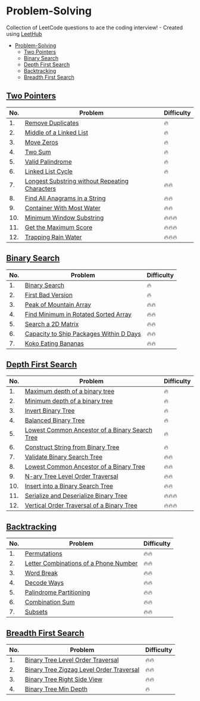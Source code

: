 # Problem-Solving
Collection of LeetCode questions to ace the coding interview! - Created using [LeetHub](https://github.com/QasimWani/LeetHub)

- [Problem-Solving](#problem-solving)
  - [Two Pointers](#two-pointers)
  - [Binary Search](#binary-search)
  - [Depth First Search](#depth-first-search)
  - [Backtracking](#backtracking)
  - [Breadth First Search](#breadth-first-search)


## [Two Pointers](https://github.com/kk5190/Problem-Solving/tree/main/Two%20Pointers)

| No. | Problem      | Difficulty |
| --- | ----------- | ----------- |
| 1.  | [Remove Duplicates](https://github.com/kk5190/Problem-Solving/tree/main/Two%20Pointers/26-remove-duplicates-from-sorted-array) | :fire: |
| 2.  | [Middle of a Linked List](https://github.com/kk5190/Problem-Solving/tree/main/Two%20Pointers/876-middle-of-the-linked-list) | :fire: |
| 3.  | [Move Zeros](https://github.com/kk5190/Problem-Solving/tree/main/Two%20Pointers/283-move-zeroes) | :fire: |
| 4.  | [Two Sum](https://github.com/kk5190/Problem-Solving/tree/main/Two%20Pointers/1-two-sum) | :fire: |
| 5.  | [Valid Palindrome](https://github.com/kk5190/Problem-Solving/tree/main/Two%20Pointers/125-valid-palindrome) | :fire: |
| 6.  | [Linked List Cycle](https://github.com/kk5190/Problem-Solving/tree/main/Two%20Pointers/141-linked-list-cycle) | :fire: |
| 7.  | [Longest Substring without Repeating Characters](https://github.com/kk5190/Problem-Solving/tree/main/Two%20Pointers/3-longest-substring-without-repeating-characters) | :fire::fire: |
| 8.  | [Find All Anagrams in a String](https://github.com/kk5190/Problem-Solving/tree/main/Two%20Pointers/438-find-all-anagrams-in-a-string) | :fire::fire: |
| 9.  | [Container With Most Water](https://github.com/kk5190/Problem-Solving/tree/main/Two%20Pointers/11-container-with-most-water) | :fire::fire: |
| 10. | [Minimum Window Substring](https://github.com/kk5190/Problem-Solving/tree/main/Two%20Pointers/76-minimum-window-substring) | :fire::fire::fire: |
| 11. | [Get the Maximum Score](https://github.com/kk5190/Problem-Solving/tree/main/Two%20Pointers/1537-get-the-maximum-score) | :fire::fire::fire: |
| 12. | [Trapping Rain Water](https://github.com/kk5190/Problem-Solving/tree/main/Two%20Pointers/42-trapping-rain-water) | :fire::fire::fire: |


## [Binary Search](https://github.com/kk5190/Problem-Solving/tree/main/Binary%20Search)

| No. | Problem      | Difficulty |
| --- | ----------- | ----------- |
| 1.  |[Binary Search](https://github.com/kk5190/Problem-Solving/tree/main/Binary%20Search/704-binary-search)|:fire:|
| 2.  |[First Bad Version](https://github.com/kk5190/Problem-Solving/tree/main/Binary%20Search/278-first-bad-version)|:fire:|
| 3.  |[Peak of Mountain Array](https://github.com/kk5190/Problem-Solving/tree/main/Binary%20Search/852-peak-index-in-a-mountain-array)|:fire::fire:|
| 4.  |[Find Minimum in Rotated Sorted Array](https://github.com/kk5190/Problem-Solving/tree/main/Binary%20Search/153-find-minimum-in-rotated-sorted-array)|:fire::fire:|
| 5.  |[Search a 2D Matrix](https://github.com/kk5190/Problem-Solving/tree/main/Binary%20Search/74-search-a-2d-matrix)|:fire::fire:|
| 6.  |[Capacity to Ship Packages Within D Days](https://github.com/kk5190/Problem-Solving/tree/main/Binary%20Search/1011-capacity-to-ship-packages-within-d-days)|:fire::fire:|
| 7.  |[Koko Eating Bananas](https://github.com/kk5190/Problem-Solving/tree/main/Binary%20Search/875-koko-eating-bananas)|:fire::fire:|

## [Depth First Search](https://github.com/kk5190/Problem-Solving/tree/main/Depth%20First%20Search)

| No. | Problem      | Difficulty |
| --- | ----------- | ----------- |
| 1.  | [Maximum depth of a binary tree](https://github.com/kk5190/Problem-Solving/tree/main/Depth%20First%20Search/104-maximum-depth-of-binary-tree)|:fire:|
| 2.  | [Minimum depth of a binary tree](https://github.com/kk5190/Problem-Solving/tree/main/Depth%20First%20Search/111-minimum-depth-of-binary-tree)|:fire:|
| 3.  | [Invert Binary Tree](https://github.com/kk5190/Problem-Solving/tree/main/Depth%20First%20Search/226-invert-binary-tree) |:fire:|
| 4.  | [Balanced Binary Tree](https://github.com/kk5190/Problem-Solving/tree/main/Depth%20First%20Search/110-balanced-binary-tree) |:fire:|
| 5.  | [Lowest Common Ancestor of a Binary Search Tree ](https://github.com/kk5190/Problem-Solving/tree/main/Depth%20First%20Search/235-lowest-common-ancestor-of-a-binary-search-tree) |:fire:|
| 6.  | [Construct String from Binary Tree ](https://github.com/kk5190/Problem-Solving/tree/main/Depth%20First%20Search/606-construct-string-from-binary-tree) |:fire:|
| 7.  | [Validate Binary Search Tree ](https://github.com/kk5190/Problem-Solving/tree/main/Depth%20First%20Search/98-validate-binary-search-tree) |:fire::fire:|
| 8.  | [Lowest Common Ancestor of a Binary Tree ](https://github.com/kk5190/Problem-Solving/tree/main/Depth%20First%20Search/236-lowest-common-ancestor-of-a-binary-tree) |:fire::fire:|
| 9.  | [N-ary Tree Level Order Traversal ](https://github.com/kk5190/Problem-Solving/tree/main/Depth%20First%20Search/429-n-ary-tree-level-order-traversal) |:fire::fire:|
| 10. | [Insert into a Binary Search Tree ](https://github.com/kk5190/Problem-Solving/tree/main/Depth%20First%20Search/701-insert-into-a-binary-search-tree) |:fire::fire:|
| 11. | [Serialize and Deserialize Binary Tree ](https://github.com/kk5190/Problem-Solving/tree/main/Depth%20First%20Search/297-serialize-and-deserialize-binary-tree) |:fire::fire::fire:|
| 12. | [Vertical Order Traversal of a Binary Tree ](https://github.com/kk5190/Problem-Solving/tree/main/Depth%20First%20Search/987-vertical-order-traversal-of-a-binary-tree) |:fire::fire::fire:|


## [Backtracking](https://github.com/kk5190/Problem-Solving/tree/main/Backtracking)

| No. | Problem      | Difficulty |
| --- | ----------- | ----------- |
| 1.  | [Permutations](https://github.com/kk5190/Problem-Solving/tree/main/Backtracking/46-permutations)|:fire::fire:|
| 2.  | [Letter Combinations of a Phone Number](https://github.com/kk5190/Problem-Solving/tree/main/Backtracking/17-letter-combinations-of-a-phone-number)|:fire::fire:|
| 3.  | [Word Break](https://github.com/kk5190/Problem-Solving/tree/main/Backtracking/139-word-break)|:fire::fire:|
| 4.  | [Decode Ways](91-decode-ways)|:fire::fire:|
| 5.  | [Palindrome Partitioning](https://github.com/kk5190/Problem-Solving/tree/main/Backtracking/131-palindrome-partitioning)|:fire::fire:|
| 6.  | [Combination Sum](https://github.com/kk5190/Problem-Solving/tree/main/Backtracking/39-combination-sum)|:fire::fire:|
| 7.  | [Subsets](https://github.com/kk5190/Problem-Solving/tree/main/Backtracking/78-subsets)|:fire::fire:|

## [Breadth First Search]()

| No. | Problem      | Difficulty |
| --- | ----------- | ----------- |
| 1.  | [Binary Tree Level Order Traversal]()|:fire::fire:|
| 2.  | [Binary Tree Zigzag Level Order Traversal]()|:fire::fire:|
| 3.  | [Binary Tree Right Side View]()|:fire::fire:|
| 4.  | [Binary Tree Min Depth]()|:fire:|



